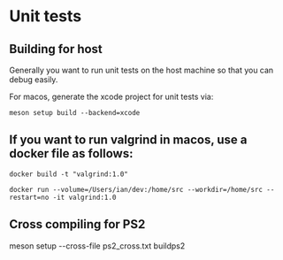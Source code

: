 # Unit tests

## Building for host
Generally you want to run unit tests on the host machine so that you can debug easily.

For macos, generate the xcode project for unit tests via:
```
meson setup build --backend=xcode
```

## If you want to run valgrind in macos, use a docker file as follows:

```
docker build -t "valgrind:1.0"

docker run --volume=/Users/ian/dev:/home/src --workdir=/home/src --restart=no -it valgrind:1.0 
```

## Cross compiling for PS2

meson setup --cross-file ps2_cross.txt buildps2 
